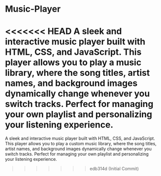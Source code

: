 # Music-Player
<<<<<<< HEAD
A sleek and interactive music player built with HTML, CSS, and JavaScript. This player allows you to play a music library, where the song titles, artist names, and background images dynamically change whenever you switch tracks. Perfect for managing your own playlist and personalizing your listening experience.
=======
A sleek and interactive music player built with HTML, CSS, and JavaScript. This player allows you to play a custom music library, where the song titles, artist names, and background images dynamically change whenever you switch tracks. Perfect for managing your own playlist and personalizing your listening experience.
>>>>>>> edb314d (Initial Commit)
